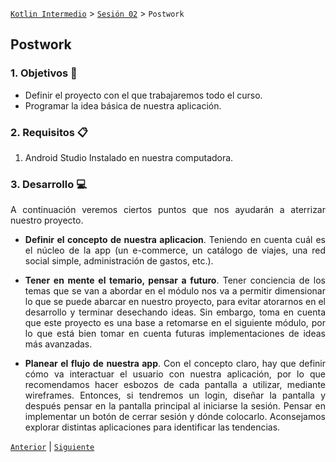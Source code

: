 [`Kotlin Intermedio`](../../Readme.md) > [`Sesión 02`](../Readme.md) > `Postwork`

## Postwork

<div style="text-align: justify;">

### 1. Objetivos :dart:

- Definir el proyecto con el que trabajaremos todo el curso.
- Programar la idea básica de nuestra aplicación.

### 2. Requisitos :clipboard:

1. Android Studio Instalado en nuestra computadora.


### 3. Desarrollo :computer:

A continuación veremos ciertos puntos que nos ayudarán a aterrizar nuestro proyecto.

* __Definir el concepto de nuestra aplicacion__. Teniendo en cuenta cuál es el núcleo de la app (un e-commerce, un catálogo de viajes, una red social simple, administración de gastos, etc.).

* __Tener en mente el temario, pensar a futuro__. Tener conciencia de los temas que se van a abordar en el módulo nos va a permitir dimensionar lo que se puede abarcar en nuestro proyecto, para evitar atorarnos en el desarrollo y terminar desechando ideas. Sin embargo, toma en cuenta que este proyecto es una base a retomarse en el siguiente módulo, por lo que está bien tomar en cuenta futuras implementaciones de ideas más avanzadas. 

* __Planear el flujo de nuestra app__. Con el concepto claro, hay que definir cómo va interactuar el usuario con nuestra aplicación, por lo que recomendamos hacer esbozos de cada pantalla a utilizar, mediante wireframes. Entonces, si tendremos un login, diseñar la pantalla y después pensar en la pantalla principal al iniciarse la sesión. Pensar en implementar un botón de cerrar sesión y dónde colocarlo. Aconsejamos explorar distintas aplicaciones para identificar las tendencias.







[`Anterior`](../Readme.md#estructura-del-proyecto) | [`Siguiente`](../Readme.md#)

</div>
